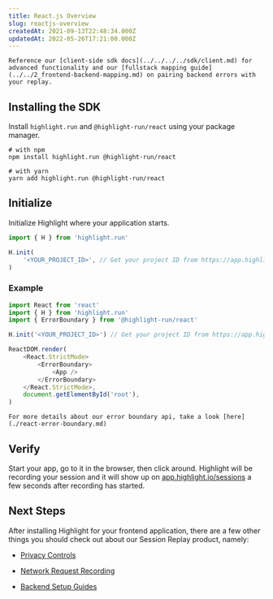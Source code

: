 ```yaml
---
title: React.js Overview
slug: reactjs-overview
createdAt: 2021-09-13T22:48:34.000Z
updatedAt: 2022-05-26T17:21:00.000Z
---
```


```hint
Reference our [client-side sdk docs](../../../../sdk/client.md) for advanced functionality and our [fullstack mapping guide](../../2_frontend-backend-mapping.md) on pairing backend errors with your replay.
```
## Installing the SDK

Install `highlight.run` and `@highlight-run/react` using your package manager.

```shell
# with npm
npm install highlight.run @highlight-run/react

# with yarn
yarn add highlight.run @highlight-run/react
```

## Initialize

Initialize Highlight where your application starts.

```typescript
import { H } from 'highlight.run'

H.init(
	'<YOUR_PROJECT_ID>', // Get your project ID from https://app.highlight.io/setup
)
```

### Example

```typescript
import React from 'react'
import { H } from 'highlight.run'
import { ErrorBoundary } from '@highlight-run/react'

H.init('<YOUR_PROJECT_ID>') // Get your project ID from https://app.highlight.io/setup

ReactDOM.render(
	<React.StrictMode>
		<ErrorBoundary>
			<App />
		</ErrorBoundary>
	</React.StrictMode>,
	document.getElementById('root'),
)
```

```hint
For more details about our error boundary api, take a look [here](./react-error-boundary.md)
```

## Verify

Start your app, go to it in the browser, then click around. Highlight will be recording your session and it will show up on [app.highlight.io/sessions](https://app.highlight/sessions) a few seconds after recording has started.

## Next Steps

After installing Highlight for your frontend application, there are a few other things you should check out about our Session Replay product, namely:

- [Privacy Controls](../../../4_session-replay/privacy.md)

- [Network Request Recording](../../../4_session-replay/recording-network-requests-and-responses.md)

- [Backend Setup Guides](../../backend-sdk/backend-sdk-overview.md)
